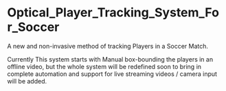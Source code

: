 # Optical_Player_Tracking_System_For_Soccer
A new and non-invasive method of tracking Players in a Soccer Match.

Currently This system starts with Manual box-bounding the players in an offline video, but the whole system will be redefined soon to bring in complete automation and support for live streaming videos / camera input will be added.
